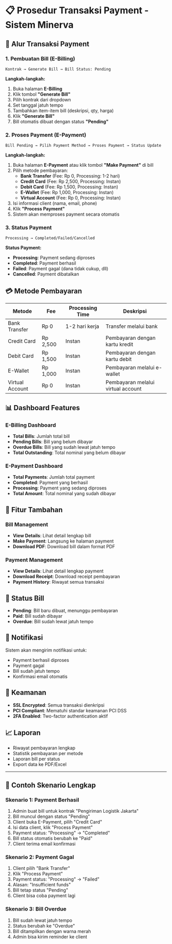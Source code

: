 # 📋 Prosedur Transaksi Payment - Sistem Minerva

## 🔄 **Alur Transaksi Payment**

### **1. Pembuatan Bill (E-Billing)**
```
Kontrak → Generate Bill → Bill Status: Pending
```

**Langkah-langkah:**
1. Buka halaman **E-Billing**
2. Klik tombol **"Generate Bill"**
3. Pilih kontrak dari dropdown
4. Set tanggal jatuh tempo
5. Tambahkan item-item bill (deskripsi, qty, harga)
6. Klik **"Generate Bill"**
7. Bill otomatis dibuat dengan status **"Pending"**

### **2. Proses Payment (E-Payment)**
```
Bill Pending → Pilih Payment Method → Proses Payment → Status Update
```

**Langkah-langkah:**
1. Buka halaman **E-Payment** atau klik tombol **"Make Payment"** di bill
2. Pilih metode pembayaran:
   - **Bank Transfer** (Fee: Rp 0, Processing: 1-2 hari)
   - **Credit Card** (Fee: Rp 2,500, Processing: Instan)
   - **Debit Card** (Fee: Rp 1,500, Processing: Instan)
   - **E-Wallet** (Fee: Rp 1,000, Processing: Instan)
   - **Virtual Account** (Fee: Rp 0, Processing: Instan)
3. Isi informasi client (nama, email, phone)
4. Klik **"Process Payment"**
5. Sistem akan memproses payment secara otomatis

### **3. Status Payment**
```
Processing → Completed/Failed/Cancelled
```

**Status Payment:**
- **Processing**: Payment sedang diproses
- **Completed**: Payment berhasil
- **Failed**: Payment gagal (dana tidak cukup, dll)
- **Cancelled**: Payment dibatalkan

## 💳 **Metode Pembayaran**

| Metode | Fee | Processing Time | Deskripsi |
|--------|-----|-----------------|-----------|
| Bank Transfer | Rp 0 | 1-2 hari kerja | Transfer melalui bank |
| Credit Card | Rp 2,500 | Instan | Pembayaran dengan kartu kredit |
| Debit Card | Rp 1,500 | Instan | Pembayaran dengan kartu debit |
| E-Wallet | Rp 1,000 | Instan | Pembayaran melalui e-wallet |
| Virtual Account | Rp 0 | Instan | Pembayaran melalui virtual account |

## 📊 **Dashboard Features**

### **E-Billing Dashboard**
- **Total Bills**: Jumlah total bill
- **Pending Bills**: Bill yang belum dibayar
- **Overdue Bills**: Bill yang sudah lewat jatuh tempo
- **Total Outstanding**: Total nominal yang belum dibayar

### **E-Payment Dashboard**
- **Total Payments**: Jumlah total payment
- **Completed**: Payment yang berhasil
- **Processing**: Payment yang sedang diproses
- **Total Amount**: Total nominal yang sudah dibayar

## 🔧 **Fitur Tambahan**

### **Bill Management**
- **View Details**: Lihat detail lengkap bill
- **Make Payment**: Langsung ke halaman payment
- **Download PDF**: Download bill dalam format PDF

### **Payment Management**
- **View Details**: Lihat detail lengkap payment
- **Download Receipt**: Download receipt pembayaran
- **Payment History**: Riwayat semua transaksi

## 🚨 **Status Bill**

- **Pending**: Bill baru dibuat, menunggu pembayaran
- **Paid**: Bill sudah dibayar
- **Overdue**: Bill sudah lewat jatuh tempo

## 📱 **Notifikasi**

Sistem akan mengirim notifikasi untuk:
- Payment berhasil diproses
- Payment gagal
- Bill sudah jatuh tempo
- Konfirmasi email otomatis

## 🔐 **Keamanan**

- **SSL Encrypted**: Semua transaksi dienkripsi
- **PCI Compliant**: Mematuhi standar keamanan PCI DSS
- **2FA Enabled**: Two-factor authentication aktif

## 📈 **Laporan**

- Riwayat pembayaran lengkap
- Statistik pembayaran per metode
- Laporan bill per status
- Export data ke PDF/Excel

---

## 🎯 **Contoh Skenario Lengkap**

### **Skenario 1: Payment Berhasil**
1. Admin buat bill untuk kontrak "Pengiriman Logistik Jakarta"
2. Bill muncul dengan status "Pending"
3. Client buka E-Payment, pilih "Credit Card"
4. Isi data client, klik "Process Payment"
5. Payment status: "Processing" → "Completed"
6. Bill status otomatis berubah ke "Paid"
7. Client terima email konfirmasi

### **Skenario 2: Payment Gagal**
1. Client pilih "Bank Transfer"
2. Klik "Process Payment"
3. Payment status: "Processing" → "Failed"
4. Alasan: "Insufficient funds"
5. Bill tetap status "Pending"
6. Client bisa coba payment lagi

### **Skenario 3: Bill Overdue**
1. Bill sudah lewat jatuh tempo
2. Status berubah ke "Overdue"
3. Bill ditampilkan dengan warna merah
4. Admin bisa kirim reminder ke client
